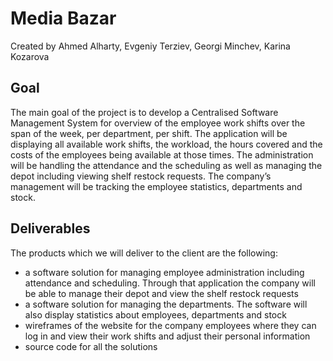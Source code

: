 # Media Bazar

Created by Ahmed Alharty, Evgeniy Terziev, Georgi Minchev, Karina Kozarova

## Goal
The main goal of the project is to develop a Centralised Software Management System for overview of the employee work shifts over the span of the week, per department, per shift. The application will be displaying all available work shifts, the workload, the hours covered and the costs of the employees being available at those times. The administration will be handling the attendance and the scheduling as well as managing the depot including viewing shelf restock requests. The company’s management will be tracking the employee statistics, departments and stock.

## Deliverables
The products which we will deliver to the client are the following:
- a software solution for managing employee administration including attendance and scheduling. Through that application the company will be able to manage their depot and view the shelf restock requests
 - a software solution for managing the departments. The software will also display statistics about employees, departments and stock
- wireframes of the website for the company employees where they can log in and view their work shifts and adjust their personal information
- source code for all the solutions

